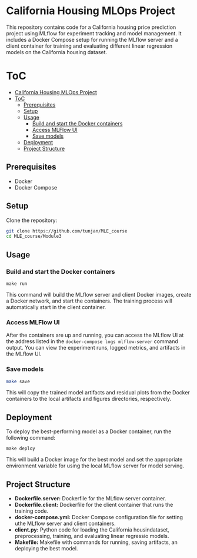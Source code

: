 # California Housing MLOps Project

This repository contains code for a California housing price prediction project using MLflow for experiment tracking and model management. It includes a Docker Compose setup for running the MLflow server and a client container for training and evaluating different linear regression models on the California housing dataset.

# ToC
- [California Housing MLOps Project](#california-housing-mlops-project)
- [ToC](#toc)
  - [Prerequisites](#prerequisites)
  - [Setup](#setup)
  - [Usage](#usage)
    - [Build and start the Docker containers](#build-and-start-the-docker-containers)
    - [Access MLFlow UI](#access-mlflow-ui)
    - [Save models](#save-models)
  - [Deployment](#deployment)
  - [Project Structure](#project-structure)



## Prerequisites

- Docker
- Docker Compose

## Setup

Clone the repository:

```bash
git clone https://github.com/tunjan/MLE_course
cd MLE_course/Module3
```


## Usage

### Build and start the Docker containers
```
make run
```

This command will build the MLflow server and client Docker images, create a Docker network, and start the containers. The training process will automatically start in the client container.

### Access MLFlow UI

After the containers are up and running, you can access the MLflow UI at the address listed in the `docker-compose logs mlflow-server` command output.
You can view the experiment runs, logged metrics, and artifacts in the MLflow UI.

### Save models

``` bash
make save
```

This will copy the trained model artifacts and residual plots from the Docker containers to the local artifacts and figures directories, respectively.

## Deployment

To deploy the best-performing model as a Docker container, run the following command:

```
make deploy
```
This will build a Docker image for the best model and set the appropriate environment variable for using the local MLflow server for model serving.

## Project Structure

- **Dockerfile.server:** Dockerfile for the MLflow server container.
- **Dockerfile.client:** Dockerfile for the client container that runs the training code.
- **docker-compose.yml:** Docker Compose configuration file for setting uthe MLflow server and client containers.
- **client.py:** Python code for loading the California housindataset, preprocessing, training, and evaluating linear regressio   models.
- **Makefile:** Makefile with commands for running, saving artifacts, an deploying the best model.


